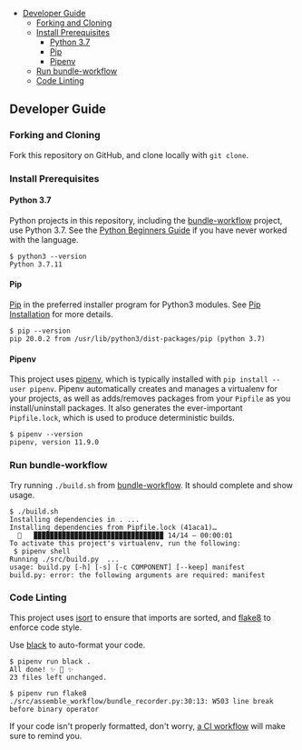 <!-- TOC -->

- [Developer Guide](#developer-guide)
    - [Forking and Cloning](#forking-and-cloning)
    - [Install Prerequisites](#install-prerequisites)
        - [Python 3.7](#python-37)
        - [Pip](#pip)
        - [Pipenv](#pipenv)
    - [Run bundle-workflow](#run-bundle-workflow)
    - [Code Linting](#code-linting)

<!-- /TOC -->

## Developer Guide

### Forking and Cloning

Fork this repository on GitHub, and clone locally with `git clone`.

### Install Prerequisites

#### Python 3.7

Python projects in this repository, including the [bundle-workflow](./bundle-workflow) project, use Python 3.7. See the [Python Beginners Guide](https://wiki.python.org/moin/BeginnersGuide) if you have never worked with the language. 

```
$ python3 --version
Python 3.7.11
```

#### Pip

[Pip](https://docs.python.org/3/installing/index.html) in the preferred installer program for Python3 modules. See [Pip Installation](https://pip.pypa.io/en/stable/installation/) for more details.

```
$ pip --version
pip 20.0.2 from /usr/lib/python3/dist-packages/pip (python 3.7)
```

#### Pipenv

This project uses [pipenv](https://pipenv.pypa.io/en/latest/), which is typically installed with `pip install --user pipenv`. Pipenv automatically creates and manages a virtualenv for your projects, as well as adds/removes packages from your `Pipfile` as you install/uninstall packages. It also generates the ever-important `Pipfile.lock`, which is used to produce deterministic builds.

```
$ pipenv --version
pipenv, version 11.9.0
```

### Run bundle-workflow

Try running `./build.sh` from [bundle-workflow](./bundle-workflow). It should complete and show usage.

```
$ ./build.sh 
Installing dependencies in . ...
Installing dependencies from Pipfile.lock (41aca1)…
  🐍   ▉▉▉▉▉▉▉▉▉▉▉▉▉▉▉▉▉▉▉▉▉▉▉▉▉▉▉▉▉▉▉▉ 14/14 — 00:00:01
To activate this project's virtualenv, run the following:
 $ pipenv shell
Running ./src/build.py  ...
usage: build.py [-h] [-s] [-c COMPONENT] [--keep] manifest
build.py: error: the following arguments are required: manifest
```

### Code Linting

This project uses [isort](https://github.com/PyCQA/isort) to ensure that imports are sorted, and [flake8](https://flake8.pycqa.org/en/latest/) to enforce code style. 

Use [black](https://black.readthedocs.io/en/stable/) to auto-format your code.

```
$ pipenv run black .
All done! ✨ 🍰 ✨
23 files left unchanged.

$ pipenv run flake8
./src/assemble_workflow/bundle_recorder.py:30:13: W503 line break before binary operator
```

If your code isn't properly formatted, don't worry, [a CI workflow](./github/workflows/test-bundle-workflow.yml) will make sure to remind you. 